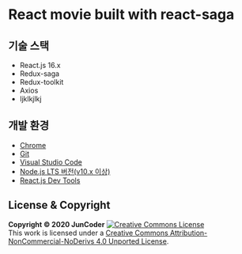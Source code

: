 # React movie built with react-saga

## 기술 스택

- React.js 16.x
- Redux-saga
- Redux-toolkit
- Axios
- ljklkjlkj

## 개발 환경

- [Chrome](https://www.google.com/intl/ko/chrome/)
- [Git](https://git-scm.com/downloads)
- [Visual Studio Code](https://code.visualstudio.com/)
- [Node.js LTS 버전(v10.x 이상)](https://nodejs.org/ko/)
- [React.js Dev Tools](https://chrome.google.com/webstore/detail/react-developer-tools/fmkadmapgofadopljbjfkapdkoienihi)

## License & Copyright

**Copyright © 2020 JunCoder**
<a rel="license" href="http://creativecommons.org/licenses/by-nc-nd/4.0/"><img alt="Creative Commons License" style="border-width:0" src="https://i.creativecommons.org/l/by-nc-nd/4.0/88x31.png" /></a><br />This work is licensed under a <a rel="license" href="http://creativecommons.org/licenses/by-nc-nd/4.0/">Creative Commons Attribution-NonCommercial-NoDerivs 4.0 Unported License</a>.
